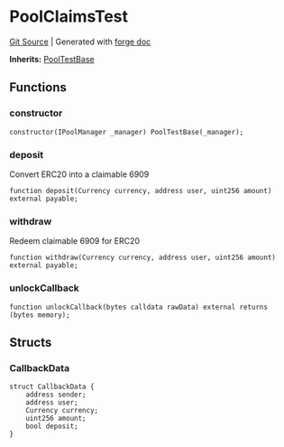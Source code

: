 # PoolClaimsTest
[Git Source](https://github.com/Uniswap/v4-core/blob/1141642f8ba4665a50660886a8a8401526677045/src/test/PoolClaimsTest.sol)
| Generated with [forge doc](https://book.getfoundry.sh/reference/forge/forge-doc)

**Inherits:**
[PoolTestBase](contracts/v4/reference/core/test/PoolTestBase.md)


## Functions
### constructor


```solidity
constructor(IPoolManager _manager) PoolTestBase(_manager);
```

### deposit

Convert ERC20 into a claimable 6909


```solidity
function deposit(Currency currency, address user, uint256 amount) external payable;
```

### withdraw

Redeem claimable 6909 for ERC20


```solidity
function withdraw(Currency currency, address user, uint256 amount) external payable;
```

### unlockCallback


```solidity
function unlockCallback(bytes calldata rawData) external returns (bytes memory);
```

## Structs
### CallbackData

```solidity
struct CallbackData {
    address sender;
    address user;
    Currency currency;
    uint256 amount;
    bool deposit;
}
```

